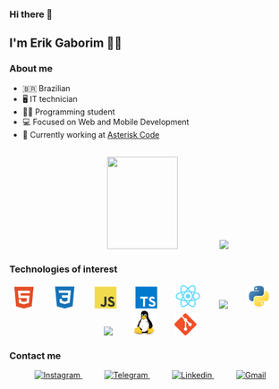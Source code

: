 ### Hi there 👋
## I'm Erik Gaborim 👨‍💻

### About me 

- 🇧🇷 Brazilian
- 🖥️ IT technician
- 👨‍🎓 Programming student
- 💻 Focused on Web and Mobile Development
- :briefcase: Currently working at [Asterisk Code](https://github.com/asterisk-code)

</br>

<div align="center">
    <img height="165px" width="50%" src="https://github-readme-stats.vercel.app/api?username=erikgaborim&count_private=true&show_icons=true&custom_title=Github%20Stats&hide=issues&theme=react"/>
    &nbsp;
    <img src="https://github-readme-stats.vercel.app/api/top-langs/?username=erikgaborim&layout=compact&theme=react"/>
</div>

### Technologies of interest

<div align="center">
    <img height="40" src="https://raw.githubusercontent.com/devicons/devicon/master/icons/html5/html5-plain.svg">
    &ensp;&nbsp;&emsp;
    <img height="40" src="https://raw.githubusercontent.com/devicons/devicon/master/icons/css3/css3-plain.svg">
    &ensp;&nbsp;&emsp;
    <img height="40" src="https://raw.githubusercontent.com/devicons/devicon/master/icons/javascript/javascript-original.svg">
    &ensp;&nbsp;&emsp;
    <img height="40" src="https://raw.githubusercontent.com/devicons/devicon/master/icons/typescript/typescript-original.svg">
    &ensp;&nbsp;&emsp;
    <img height="45" src="https://raw.githubusercontent.com/devicons/devicon/master/icons/react/react-original.svg">
    &ensp;&nbsp;&emsp;
    <img height="50" src="https://cdn.jsdelivr.net/gh/devicons/devicon/icons/java/java-original.svg">
    &ensp;&nbsp;&emsp;
    <img height="45" src="https://raw.githubusercontent.com/devicons/devicon/master/icons/python/python-original.svg">
    &ensp;&nbsp;&emsp;
    <img height="45" src="https://cdn.jsdelivr.net/gh/devicons/devicon/icons/nodejs/nodejs-original.svg">
    &ensp;&nbsp;&emsp;
    <img height="45" src="https://raw.githubusercontent.com/devicons/devicon/master/icons/linux/linux-original.svg">
    &ensp;&nbsp;&emsp;
    <img height="40" src="https://raw.githubusercontent.com/devicons/devicon/master/icons/git/git-original.svg">
</div>


### Contact me

<p align="center">
    <a href="https://www.instagram.com/erikgfp">
        <img alt="Instagram" src="https://img.shields.io/badge/Instagram-%23E4405F.svg?style=for-the-badge&logo=Instagram&logoColor=white"/>
    </a>
    &nbsp;&nbsp;&nbsp;&nbsp;&nbsp;&nbsp;&nbsp;&nbsp;&nbsp;
    <a href="https://t.me/erikgaborim">
        <img alt="Telegram" src="https://img.shields.io/badge/Telegram-2CA5E0?style=for-the-badge&logo=telegram&logoColor=white"/>
    </a>
    &nbsp;&nbsp;&nbsp;&nbsp;&nbsp;&nbsp;&nbsp;&nbsp;&nbsp;
    <a href="https://www.linkedin.com/in/erikgaborim/">
        <img alt="Linkedin" src="https://img.shields.io/badge/Linkedin-2CA5E0?style=for-the-badge&logo=linkedin&logoColor=white"/>
    </a>
    &nbsp;&nbsp;&nbsp;&nbsp;&nbsp;&nbsp;&nbsp;&nbsp;&nbsp;
    <a href="mailto:erikgfp@gmail.com">
      <img alt="Gmail" src="https://img.shields.io/badge/Gmail-D14836?style=for-the-badge&logo=gmail&logoColor=white"/>
    </a>
</p>
